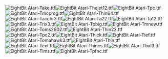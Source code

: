 ![EightBit Atari-Take.ttf](https://github.com/ChoccyHobNob/EightBit-Atari-Fonts/blob/master/T/EightBit%20Atari-Take-sample.png "EightBit Atari-Take.ttf")![EightBit Atari-Thejet12.ttf](https://github.com/ChoccyHobNob/EightBit-Atari-Fonts/blob/master/T/EightBit%20Atari-Thejet12-sample.png "EightBit Atari-Thejet12.ttf")![EightBit Atari-Tpc.ttf](https://github.com/ChoccyHobNob/EightBit-Atari-Fonts/blob/master/T/EightBit%20Atari-Tpc-sample.png "EightBit Atari-Tpc.ttf")![EightBit Atari-Tmcprog.ttf](https://github.com/ChoccyHobNob/EightBit-Atari-Fonts/blob/master/T/EightBit%20Atari-Tmcprog-sample.png "EightBit Atari-Tmcprog.ttf")![EightBit Atari-Thin64.ttf](https://github.com/ChoccyHobNob/EightBit-Atari-Fonts/blob/master/T/EightBit%20Atari-Thin64-sample.png "EightBit Atari-Thin64.ttf")![EightBit Atari-Tacchr3.ttf](https://github.com/ChoccyHobNob/EightBit-Atari-Fonts/blob/master/T/EightBit%20Atari-Tacchr3-sample.png "EightBit Atari-Tacchr3.ttf")![EightBit Atari-Ta22.ttf](https://github.com/ChoccyHobNob/EightBit-Atari-Fonts/blob/master/T/EightBit%20Atari-Ta22-sample.png "EightBit Atari-Ta22.ttf")![EightBit Atari-Ta12.ttf](https://github.com/ChoccyHobNob/EightBit-Atari-Fonts/blob/master/T/EightBit%20Atari-Ta12-sample.png "EightBit Atari-Ta12.ttf")![EightBit Atari-Trix3.ttf](https://github.com/ChoccyHobNob/EightBit-Atari-Fonts/blob/master/T/EightBit%20Atari-Trix3-sample.png "EightBit Atari-Trix3.ttf")![EightBit Atari-Tpbig.ttf](https://github.com/ChoccyHobNob/EightBit-Atari-Fonts/blob/master/T/EightBit%20Atari-Tpbig-sample.png "EightBit Atari-Tpbig.ttf")![EightBit Atari-Tmnew.ttf](https://github.com/ChoccyHobNob/EightBit-Atari-Fonts/blob/master/T/EightBit%20Atari-Tmnew-sample.png "EightBit Atari-Tmnew.ttf")![EightBit Atari-Toms2602.ttf](https://github.com/ChoccyHobNob/EightBit-Atari-Fonts/blob/master/T/EightBit%20Atari-Toms2602-sample.png "EightBit Atari-Toms2602.ttf")![EightBit Atari-Thin22.ttf](https://github.com/ChoccyHobNob/EightBit-Atari-Fonts/blob/master/T/EightBit%20Atari-Thin22-sample.png "EightBit Atari-Thin22.ttf")![EightBit Atari-Tpc2.ttf](https://github.com/ChoccyHobNob/EightBit-Atari-Fonts/blob/master/T/EightBit%20Atari-Tpc2-sample.png "EightBit Atari-Tpc2.ttf")![EightBit Atari-Thick.ttf](https://github.com/ChoccyHobNob/EightBit-Atari-Fonts/blob/master/T/EightBit%20Atari-Thick-sample.png "EightBit Atari-Thick.ttf")![EightBit Atari-Tief.ttf](https://github.com/ChoccyHobNob/EightBit-Atari-Fonts/blob/master/T/EightBit%20Atari-Tief-sample.png "EightBit Atari-Tief.ttf")![EightBit Atari-Tomahawk3.ttf](https://github.com/ChoccyHobNob/EightBit-Atari-Fonts/blob/master/T/EightBit%20Atari-Tomahawk3-sample.png "EightBit Atari-Tomahawk3.ttf")![EightBit Atari-Thin.ttf](https://github.com/ChoccyHobNob/EightBit-Atari-Fonts/blob/master/T/EightBit%20Atari-Thin-sample.png "EightBit Atari-Thin.ttf")![EightBit Atari-Text.ttf](https://github.com/ChoccyHobNob/EightBit-Atari-Fonts/blob/master/T/EightBit%20Atari-Text-sample.png "EightBit Atari-Text.ttf")![EightBit Atari-Thincs.ttf](https://github.com/ChoccyHobNob/EightBit-Atari-Fonts/blob/master/T/EightBit%20Atari-Thincs-sample.png "EightBit Atari-Thincs.ttf")![EightBit Atari-Tbxl3.ttf](https://github.com/ChoccyHobNob/EightBit-Atari-Fonts/blob/master/T/EightBit%20Atari-Tbxl3-sample.png "EightBit Atari-Tbxl3.ttf")![EightBit Atari-Tims.ttf](https://github.com/ChoccyHobNob/EightBit-Atari-Fonts/blob/master/T/EightBit%20Atari-Tims-sample.png "EightBit Atari-Tims.ttf")![EightBit Atari-Tpfnc.ttf](https://github.com/ChoccyHobNob/EightBit-Atari-Fonts/blob/master/T/EightBit%20Atari-Tpfnc-sample.png "EightBit Atari-Tpfnc.ttf")